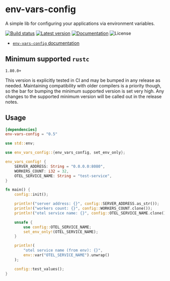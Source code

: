 env-vars-config
===

A simple lib for configuring your applications via environment variables.

[![Build status](https://img.shields.io/github/actions/workflow/status/NikSneMC/env-vars-config/ci.yml?branch=master)](https://github.com/NikSneMC/env-vars-config/actions)
[![Latest version](https://img.shields.io/crates/v/env-vars-config.svg)](https://crates.io/crates/env-vars-config)
[![Documentation](https://docs.rs/env-vars-config/badge.svg)](https://docs.rs/env-vars-config)
![License](https://img.shields.io/crates/l/env-vars-config.svg)

* [`env-vars-config` documentation](https://docs.rs/env-vars-config)

## Minimum supported `rustc`

`1.80.0+`

This version is explicitly tested in CI and may be bumped in any release as needed. Maintaining compatibility with older compilers is a priority though, so the bar for bumping the minimum supported version is set very high. Any changes to the supported minimum version will be called out in the release notes.

## Usage

```toml
[dependencies]
env-vars-config = "0.5"
```

```rust
use std::env;

use env_vars_config::{env_vars_config, set_env_only};

env_vars_config! {
    SERVER_ADDRESS: String = "0.0.0.0:8080",
    WORKERS_COUNT: i32 = 32,
    OTEL_SERVICE_NAME: String = "test-service",
}

fn main() {
    config::init();

    println!("server address: {}", config::SERVER_ADDRESS.as_str());
    println!("workers count: {}", config::WORKERS_COUNT.clone());
    println!("otel service name: {}", config::OTEL_SERVICE_NAME.clone());

    unsafe {
        use config::OTEL_SERVICE_NAME;
        set_env_only!(OTEL_SERVICE_NAME);
    }

    println!(
        "otel service name (from env): {}",
        env::var("OTEL_SERVICE_NAME").unwrap()
    );

    config::test_values();
}

```

